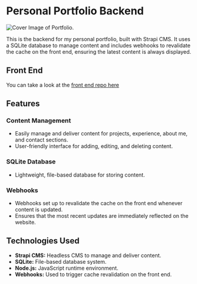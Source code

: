# Personal Portfolio Backend

![Cover Image of Portfolio. ](https://adminv2.emmanuelolivo.com/uploads/Screenshot_2024_07_08_at_11_17_56_AM_07975abf93.png)

This is the backend for my personal portfolio, built with Strapi CMS. It uses a SQLite database to manage content and includes webhooks to revalidate the cache on the front end, ensuring the latest content is always displayed.

## Front End
You can take a look at the [front end repo here](https://github.com/emmanuelolivo1002/portfolio-frontend)


## Features

### Content Management

-   Easily manage and deliver content for projects, experience, about me, and contact sections.
-   User-friendly interface for adding, editing, and deleting content.

### SQLite Database

-   Lightweight, file-based database for storing content.

### Webhooks

-   Webhooks set up to revalidate the cache on the front end whenever content is updated.
-   Ensures that the most recent updates are immediately reflected on the website.

## Technologies Used

-   **Strapi CMS:** Headless CMS to manage and deliver content.
-   **SQLite:** File-based database system.
-   **Node.js:** JavaScript runtime environment.
-   **Webhooks:** Used to trigger cache revalidation on the front end.
